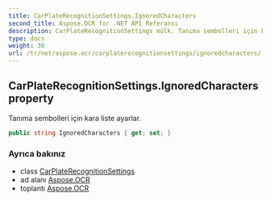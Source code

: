 ```yaml
---
title: CarPlateRecognitionSettings.IgnoredCharacters
second_title: Aspose.OCR for .NET API Referansı
description: CarPlateRecognitionSettings mülk. Tanıma sembolleri için kara liste ayarlar.
type: docs
weight: 30
url: /tr/net/aspose.ocr/carplaterecognitionsettings/ignoredcharacters/
---
```

## CarPlateRecognitionSettings.IgnoredCharacters property

Tanıma sembolleri için kara liste ayarlar.

```csharp
public string IgnoredCharacters { get; set; }
```

### Ayrıca bakınız

* class [CarPlateRecognitionSettings](../)
* ad alanı [Aspose.OCR](../../carplaterecognitionsettings/)
* toplantı [Aspose.OCR](../../../)



